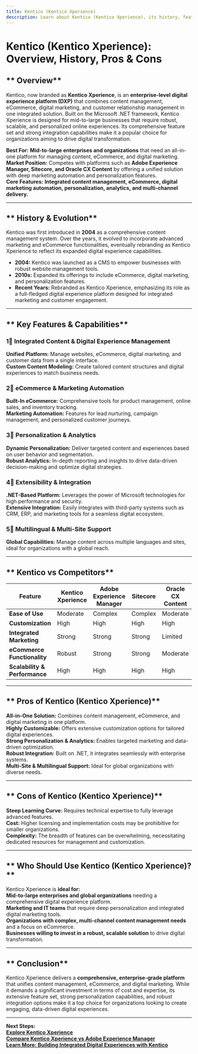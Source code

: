 ```yaml
---
title: Kentico (Kentico Xperience)
description: Learn about Kentico (Kentico Xperience), its history, features, and how it compares to other enterprise content management platforms.
---
```


# **Kentico (Kentico Xperience): Overview, History, Pros & Cons**

## ** Overview**  
Kentico, now branded as **Kentico Xperience**, is an **enterprise-level digital experience platform (DXP)** that combines content management, eCommerce, digital marketing, and customer relationship management in one integrated solution. Built on the Microsoft .NET framework, Kentico Xperience is designed for mid-to-large businesses that require robust, scalable, and personalized online experiences. Its comprehensive feature set and strong integration capabilities make it a popular choice for organizations aiming to drive digital transformation.

 **Best For:** **Mid-to-large enterprises and organizations** that need an all-in-one platform for managing content, eCommerce, and digital marketing.  
 **Market Position:** Competes with platforms such as **Adobe Experience Manager, Sitecore, and Oracle CX Content** by offering a unified solution with deep marketing automation and personalization features.  
 **Core Features:** **Integrated content management, eCommerce, digital marketing automation, personalization, analytics, and multi-channel delivery.**

---

## ** History & Evolution**  
Kentico was first introduced in **2004** as a comprehensive content management system. Over the years, it evolved to incorporate advanced marketing and eCommerce functionalities, eventually rebranding as Kentico Xperience to reflect its expanded digital experience capabilities.

- **2004:** Kentico was launched as a CMS to empower businesses with robust website management tools.
- **2010s:** Expanded its offerings to include eCommerce, digital marketing, and personalization features.
- **Recent Years:** Rebranded as Kentico Xperience, emphasizing its role as a full-fledged digital experience platform designed for integrated marketing and customer engagement.

---

## ** Key Features & Capabilities**

### **1⃣ Integrated Content & Digital Experience Management**  
 **Unified Platform:** Manage websites, eCommerce, digital marketing, and customer data from a single interface.  
 **Custom Content Modeling:** Create tailored content structures and digital experiences to match business needs.

### **2⃣ eCommerce & Marketing Automation**  
 **Built-In eCommerce:** Comprehensive tools for product management, online sales, and inventory tracking.  
 **Marketing Automation:** Features for lead nurturing, campaign management, and personalized customer journeys.

### **3⃣ Personalization & Analytics**  
 **Dynamic Personalization:** Deliver targeted content and experiences based on user behavior and segmentation.  
 **Robust Analytics:** In-depth reporting and insights to drive data-driven decision-making and optimize digital strategies.

### **4⃣ Extensibility & Integration**  
 **.NET-Based Platform:** Leverages the power of Microsoft technologies for high performance and security.  
 **Extensive Integration:** Easily integrates with third-party systems such as CRM, ERP, and marketing tools for a seamless digital ecosystem.

### **5⃣ Multilingual & Multi-Site Support**  
 **Global Capabilities:** Manage content across multiple languages and sites, ideal for organizations with a global reach.

---

## ** Kentico vs Competitors**

| Feature                   | Kentico Xperience   | Adobe Experience Manager | Sitecore            | Oracle CX Content  |
|---------------------------|---------------------|--------------------------|---------------------|--------------------|
| **Ease of Use**           |  Moderate         |  Complex               |  Complex           |  Moderate         |
| **Customization**         |  High            |  High                  |  High             |  High            |
| **Integrated Marketing**  |  Strong          |  Strong                |  Strong           |  Limited          |
| **eCommerce Functionality** |  Robust        |  Strong                |  Strong           |  Moderate         |
| **Scalability & Performance** |  High      |  High                  |  High             |  High            |

---

## ** Pros of Kentico (Kentico Xperience)**  
 **All-in-One Solution:** Combines content management, eCommerce, and digital marketing in one platform.  
 **Highly Customizable:** Offers extensive customization options for tailored digital experiences.  
 **Strong Personalization & Analytics:** Enables targeted marketing and data-driven optimization.  
 **Robust Integration:** Built on .NET, it integrates seamlessly with enterprise systems.  
 **Multi-Site & Multilingual Support:** Ideal for global organizations with diverse needs.

---

## ** Cons of Kentico (Kentico Xperience)**  
 **Steep Learning Curve:** Requires technical expertise to fully leverage advanced features.  
 **Cost:** Higher licensing and implementation costs may be prohibitive for smaller organizations.  
 **Complexity:** The breadth of features can be overwhelming, necessitating dedicated resources for management and customization.

---

## ** Who Should Use Kentico (Kentico Xperience)?**  
Kentico Xperience is **ideal for:**  
 **Mid-to-large enterprises and global organizations** needing a comprehensive digital experience platform.  
 **Marketing and IT teams** that require deep personalization and integrated digital marketing tools.  
 **Organizations with complex, multi-channel content management needs** and a focus on eCommerce.  
 **Businesses willing to invest in a robust, scalable solution** to drive digital transformation.

---

## ** Conclusion**  
Kentico Xperience delivers a **comprehensive, enterprise-grade platform** that unifies content management, eCommerce, and digital marketing. While it demands a significant investment in terms of cost and expertise, its extensive feature set, strong personalization capabilities, and robust integration options make it a top choice for organizations looking to create engaging, data-driven digital experiences.

---

 **Next Steps:**  
 **[Explore Kentico Xperience](https://www.kentico.com/)**  
 **[Compare Kentico Xperience vs Adobe Experience Manager](#)**  
 **[Learn More: Building Integrated Digital Experiences with Kentico](#)**
